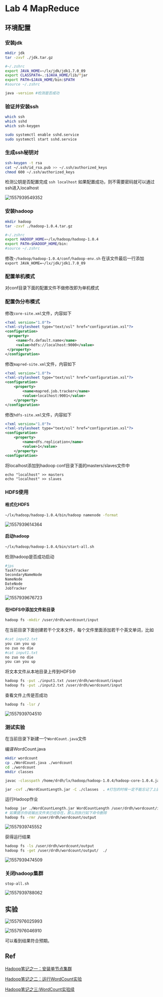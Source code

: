 # Lab 4 MapReduce

## 环境配置

### 安装jdk

```bash
mkdir jdk
tar -zxvf ./jdk.tar.gz 
```

```bash
#~/.zshrc
export JAVA_HOME=~/lx/jdk/jdk1.7.0_09
export CLASSPATH=.:$JAVA_HOME/lib/*jar
export PATH=$JAVA_HOME/bin:$PATH
#source ~/.zshrc
```

```bash
java -version #检测是否成功
```

### 验证并安装ssh

```bash
which ssh
which sshd
which ssh-keygen
```

```bash
sudo systemctl enable sshd.service
sudo systemctl start sshd.service
```

### 生成ssh秘钥对

```bash
ssh-keygen -t rsa
cat ~/.ssh/id_rsa.pub >> ~/.ssh/authorized_keys
chmod 600 ~/.ssh/authorized_keys
```

检测公钥是否配置完成
`ssh localhost`
如果配置成功，则不需要密码就可以通过ssh进入localhost

![1557939549352](README.assets/1557939549352.png)

### 安装hadoop

```bash
mkdir hadoop
tar -zxvf ./hadoop-1.0.4.tar.gz
```

```bash
#~/.zshrc
export HADOOP_HOME=~/lx/hadoop/hadoop-1.0.4
export PATH=$HADOOP_HOME/bin:
#source ~/.zshrc
```


修改`~/hadoop/hadoop-1.0.4/conf/hadoop-env.sh`
在该文件最后一行添加
`export JAVA_HOME=~/lx/jdk/jdk1.7.0_09`

### 配置单机模式

对conf目录下面的配置文件不做修改即为单机模式

### 配置伪分布模式

修改`core-site.xml`文件，内容如下

```xml
<?xml version="1.0"?>
<?xml-stylesheet type="text/xsl" href="configuration.xsl"?>
<configuration>
 <property>
     <name>fs.default.name</name>
     <value>hdfs://localhost:9000</value>
 </property>
</configuration>
```

修改`mapred-site.xml`文件，内容如下

```xml
<?xml version="1.0"?>
<?xml-stylesheet type="text/xsl" href="configuration.xsl"?>
<configuration>
    <property>
        <name>mapred.job.tracker</name>
        <value>localhost:9001</value>
    </property>
</configuration>
```

修改`hdfs-site.xml`文件，内容如下

```xml
<?xml version="1.0"?>
<?xml-stylesheet type="text/xsl" href="configuration.xsl"?>
<configuration>
    <property>
        <name>dfs.replication</name>
        <value>1</value>
    </property>
<configuration>
```

将localhost添加到hadoop conf目录下面的masters/slaves文件中

```
echo "localhost" >> masters
echo "localhost" >> slaves
```

### HDFS使用

#### 格式化HDFS

```bash
~/lx/hadoop/hadoop-1.0.4/bin/hadoop namenode -format
```

![1557939614364](README.assets/1557939614364.png)

#### 启动hadoop

```bash
~/lx/hadoop/hadoop-1.0.4/bin/start-all.sh
```

检测hadoop是否成功启动

```bash
#jps
TaskTracker
SecondaryNameNode
NameNode
DateNode
JobTracker
```

![1557939676723](README.assets/1557939676723.png)

#### 在HDFS中添加文件和目录

```bash
hadoop fs -mkdir /user/drdh/wordcount/input
```

在当前目录下面创建若干个文本文件，每个文件里面添加若干个英文单词，比如

```bash
#cat input2.txt
you can you up
no zuo no die
#cat input1.txt
no zuo no die
you can you up
```

将文本文件从本地目录上传到HDFS中

```bash
hadoop fs -put ./input1.txt /user/drdh/wordcount/input
hadoop fs -put ./input2.txt /user/drdh/wordcount/input
```

查看文件上传是否成功

```bash
hadoop fs -lsr /
```

![1557939704510](README.assets/1557939704510.png)

### 测试实验

在当前目录下新建一个`WordCount.java`文件

编译WordCount.java

```bash
mkdir wordcount
cp ./WordCount.java ./wordcount
cd ./wordcount
mkdir classes

javac -classpath /home/drdh/lx/hadoop/hadoop-1.0.4/hadoop-core-1.0.4.jar:/home/drdh/lx/hadoop/hadoop-1.0.4/lib/commons-cli-1.2.jar -d ./classes/ ./WordCountLength.java

jar -cvf ./WordCountLength.jar -C ./classes  . #打包的时候一定不能忘记了上面命令最后的点号
```

运行Hadoop作业

```bash
hadoop jar ./WordCountLength.jar WordCountLength /user/drdh/wordcount/input   /user/drdh/wordcount/output
# 如果提示你说输出文件夹已经存在，那么则执行如下命令删除
hadoop fs -rmr /user/drdh/wordcount/output
```

![1557939745552](README.assets/1557939745552.png)

获得运行结果

```bash
hadoop fs -ls /user/drdh/wordcount/output
hadoop fs -get /user/drdh/wordcount/output/  ./
```

![1557939474509](README.assets/1557939474509.png)

### 关闭hadoop集群

```
stop-all.sh 
```

![1557939788062](README.assets/1557939788062.png)



## 实验

![1557976025993](README.assets/1557976025993.png)



![1557976046910](README.assets/1557976046910.png)

可以看到结果符合预期。

## Ref

[Hadoop笔记之一：安装单节点集群](<https://blog.csdn.net/u010223750/article/details/52781271>)

[Hadoop笔记之二：运行WordCount实验](<https://blog.csdn.net/u010223750/article/details/52838186>)

[Hadoop笔记之三:WordCount实验续](<https://blog.csdn.net/u010223750/article/details/53126483>)



